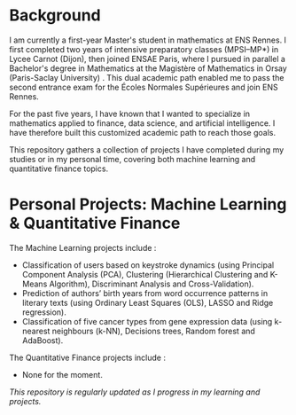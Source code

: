 # Background

I am currently a first-year Master's student in mathematics at ENS Rennes. I first completed two years of intensive preparatory classes (MPSI–MP*) in Lycee Carnot (Dijon), then joined ENSAE Paris, where I pursued in parallel a Bachelor's degree in Mathematics at the Magistère of Mathematics in Orsay (Paris-Saclay University) . This dual academic path enabled me to pass the second entrance exam for the Écoles Normales Supérieures and join ENS Rennes.

For the past five years, I have known that I wanted to specialize in mathematics applied to finance, data science, and artificial intelligence. I have therefore built this customized academic path to reach those goals.

This repository gathers a collection of projects I have completed during my studies or in my personal time, covering both machine learning and quantitative finance topics.

# Personal Projects: Machine Learning & Quantitative Finance

The Machine Learning projects include :  
- Classification of users based on keystroke dynamics (using Principal Component Analysis (PCA), Clustering (Hierarchical Clustering and K-Means Algorithm), Discriminant Analysis and Cross-Validation).
- Prediction of authors’ birth years from word occurrence patterns in literary texts (using Ordinary Least Squares (OLS), LASSO and Ridge regression).
- Classification of five cancer types from gene expression data (using k-nearest neighbours (k-NN), Decisions trees, Random forest and AdaBoost).

The Quantitative Finance projects include :
- None for the moment.


*This repository is regularly updated as I progress in my learning and projects.*
